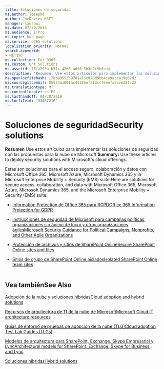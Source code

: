 ```yaml
---
title: Soluciones de seguridad
ms.author: josephd
author: JoeDavies-MSFT
manager: laurawi
ms.date: 07/30/2018
ms.audience: ITPro
ms.topic: hub-page
ms.service: o365-solutions
localization_priority: Normal
search.appverid:
- MET150
ms.collection: Ent_O365
ms.custom: Ent_Solutions
ms.assetid: 75fa293a-b51c-42d0-ad90-5b3d9c9b0cd4
description: 'Resumen: Use estos artículos para implementar las soluciones de seguridad con las propuestas para la nube de Microsoft.'
ms.openlocfilehash: 17bb89553b97d1a15c076d9bb4ce9acca19e62d2
ms.sourcegitcommit: 85974a1891ac45286efa13cc76eefa3cce28fc22
ms.translationtype: MT
ms.contentlocale: es-ES
ms.lasthandoff: 04/30/2019
ms.locfileid: "33487216"
---
```

# <a name="security-solutions"></a><span data-ttu-id="bc699-103">Soluciones de seguridad</span><span class="sxs-lookup"><span data-stu-id="bc699-103">Security solutions</span></span>

 <span data-ttu-id="bc699-104">**Resumen** Use estos artículos para implementar las soluciones de seguridad con las propuestas para la nube de Microsoft.</span><span class="sxs-lookup"><span data-stu-id="bc699-104">**Summary:** Use these articles to deploy security solutions with Microsoft's cloud offerings.</span></span>
  
<span data-ttu-id="bc699-105">Estas son soluciones para el acceso seguro, colaboración y datos con Microsoft Office 365, Microsoft Azure, Microsoft Dynamics 365 y la Microsoft Enterprise Mobility + Security (EMS) suite:</span><span class="sxs-lookup"><span data-stu-id="bc699-105">Here are solutions for secure access, collaboration, and data with Microsoft Office 365, Microsoft Azure, Microsoft Dynamics 365, and the Microsoft Enterprise Mobility + Security (EMS) suite:</span></span>

- [<span data-ttu-id="bc699-106">Information Protection de Office 365 para RGPD</span><span class="sxs-lookup"><span data-stu-id="bc699-106">Office 365 Information Protection for GDPR</span></span>](office-365-information-protection-for-gdpr.md)
  
- [<span data-ttu-id="bc699-107">Instrucciones de seguridad de Microsoft para campañas políticas, organizaciones sin ánimo de lucro y otras organizaciones ágiles</span><span class="sxs-lookup"><span data-stu-id="bc699-107">Microsoft Security Guidance for Political Campaigns, Nonprofits, and Other Agile Organizations</span></span>](microsoft-security-guidance-for-political-campaigns-nonprofits-and-other-agile-o.md)
    
- [<span data-ttu-id="bc699-108">Protección de archivos y sitios de SharePoint Online</span><span class="sxs-lookup"><span data-stu-id="bc699-108">Secure SharePoint Online sites and files</span></span>](secure-sharepoint-online-sites-and-files.md)
    
- [<span data-ttu-id="bc699-109">Sitios de grupo de SharePoint Online aislados</span><span class="sxs-lookup"><span data-stu-id="bc699-109">Isolated SharePoint Online team sites</span></span>](isolated-sharepoint-online-team-sites.md)
<br/><br/>
    
## <a name="see-also"></a><span data-ttu-id="bc699-110">Vea también</span><span class="sxs-lookup"><span data-stu-id="bc699-110">See Also</span></span>

[<span data-ttu-id="bc699-111">Adopción de la nube y soluciones híbridas</span><span class="sxs-lookup"><span data-stu-id="bc699-111">Cloud adoption and hybrid solutions</span></span>](cloud-adoption-and-hybrid-solutions.md)
  
[<span data-ttu-id="bc699-112">Recursos de arquitectura de TI de la nube de Microsoft</span><span class="sxs-lookup"><span data-stu-id="bc699-112">Microsoft Cloud IT architecture resources</span></span>](microsoft-cloud-it-architecture-resources.md)
  
[<span data-ttu-id="bc699-113">Guías de entorno de pruebas de adopción de la nube (TLG)</span><span class="sxs-lookup"><span data-stu-id="bc699-113">Cloud adoption Test Lab Guides (TLGs)</span></span>](cloud-adoption-test-lab-guides-tlgs.md)
  
[<span data-ttu-id="bc699-114">Modelos de arquitectura para SharePoint, Exchange, Skype Empresarial y Lync</span><span class="sxs-lookup"><span data-stu-id="bc699-114">Architectural models for SharePoint, Exchange, Skype for Business, and Lync</span></span>](architectural-models-for-sharepoint-exchange-skype-for-business-and-lync.md)
  
[<span data-ttu-id="bc699-115">Soluciones híbridas</span><span class="sxs-lookup"><span data-stu-id="bc699-115">Hybrid solutions</span></span>](hybrid-solutions.md)


